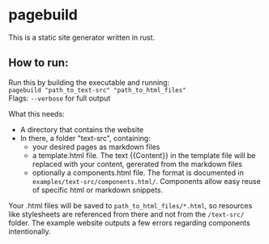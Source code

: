 # pagebuild

This is a static site generator written in rust.

## How to run:

Run this by building the executable and running:<br> 
`pagebuild "path_to_text-src" "path_to_html_files"`<br>
Flags: `--verbose` for full output

What this needs: 
- A directory that contains the website
- In there, a folder "text-src", containing:
  - your desired pages as markdown files
  - a template.html file. The text {{Content}} in the template file will be replaced with your content, gererated from the markdown files
  - optionally a components.html file. The format is documented in `examples/text-src/components.html/`. Components allow easy reuse of specific html or markdown snippets.

Your .html files will be saved to `path_to_html_files/*.html`, so resources like stylesheets are referenced from there and not from the `/text-src/` folder.
The example website outputs a few errors regarding components intentionally.
